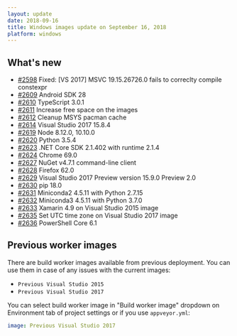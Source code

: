 ```yaml
---
layout: update
date: 2018-09-16
title: Windows images update on September 16, 2018
platform: windows
---
```


## What's new

* [#2598](https://github.com/appveyor/ci/issues/2598) Fixed: [VS 2017] MSVC 19.15.26726.0 fails to correclty compile constexpr
* [#2609](https://github.com/appveyor/ci/issues/2609) Android SDK 28
* [#2610](https://github.com/appveyor/ci/issues/2610) TypeScript 3.0.1
* [#2611](https://github.com/appveyor/ci/issues/2611) Increase free space on the images
* [#2612](https://github.com/appveyor/ci/issues/2612) Cleanup MSYS pacman cache
* [#2614](https://github.com/appveyor/ci/issues/2614) Visual Studio 2017 15.8.4
* [#2619](https://github.com/appveyor/ci/issues/2619) Node 8.12.0, 10.10.0
* [#2620](https://github.com/appveyor/ci/issues/2620) Python 3.5.4
* [#2623](https://github.com/appveyor/ci/issues/2623) .NET Core SDK 2.1.402 with runtime 2.1.4
* [#2624](https://github.com/appveyor/ci/issues/2624) Chrome 69.0
* [#2627](https://github.com/appveyor/ci/issues/2627) NuGet v4.7.1 command-line client
* [#2628](https://github.com/appveyor/ci/issues/2628) Firefox 62.0
* [#2629](https://github.com/appveyor/ci/issues/2629) Visual Studio 2017 Preview version 15.9.0 Preview 2.0
* [#2630](https://github.com/appveyor/ci/issues/2630) pip 18.0
* [#2631](https://github.com/appveyor/ci/issues/2631) Miniconda2 4.5.11 with Python 2.7.15
* [#2632](https://github.com/appveyor/ci/issues/2632) Miniconda3 4.5.11 with Python 3.7.0
* [#2633](https://github.com/appveyor/ci/issues/2633) Xamarin 4.9 on Visual Studio 2015 image
* [#2635](https://github.com/appveyor/ci/issues/2635) Set UTC time zone on Visual Studio 2017 image
* [#2636](https://github.com/appveyor/ci/issues/2636) PowerShell Core 6.1

## Previous worker images

There are build worker images available from previous deployment. You can use them in case of any issues with the current images:

* `Previous Visual Studio 2015`
* `Previous Visual Studio 2017`

You can select build worker image in "Build worker image" dropdown on Environment tab of project settings or if you use `appveyor.yml`:

```yaml
image: Previous Visual Studio 2017
```